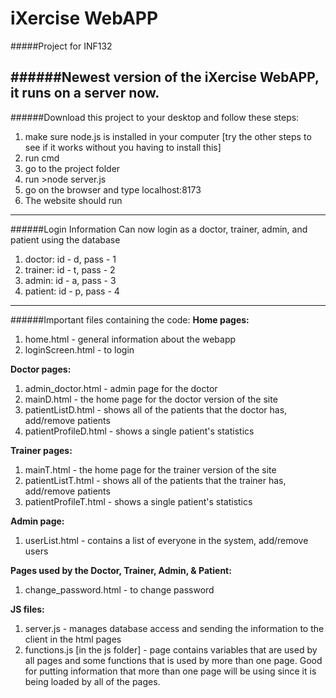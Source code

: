 # iXercise WebAPP
#####Project for INF132

######Newest version of the iXercise WebAPP, it runs on a server now.
---
######Download this project to your desktop and follow these steps:

1. make sure node.js is installed in your computer [try the other steps to see if it works without you having to install this]
2. run cmd
3. go to the project folder
4. run >node server.js
5. go on the browser and type localhost:8173
6. The website should run

---
######Login Information
Can now login as a doctor, trainer, admin, and patient using the database

1. doctor: id - d, pass - 1
2. trainer: id - t, pass - 2
3. admin: id - a, pass - 3
4. patient: id - p, pass - 4

---
######Important files containing the code: 
**Home pages:**

1. home.html - general information about the webapp
2. loginScreen.html - to login

**Doctor pages:**

1. admin_doctor.html - admin page for the doctor
2. mainD.html - the home page for the doctor version of the site
3. patientListD.html - shows all of the patients that the doctor has, add/remove patients
4. patientProfileD.html - shows a single patient's statistics 

**Trainer pages:**

1. mainT.html - the home page for the trainer version of the site 
2. patientListT.html - shows all of the patients that the trainer has, add/remove patients
3. patientProfileT.html - shows a single patient's statistics 

**Admin page:**

1. userList.html - contains a list of everyone in the system, add/remove users

**Pages used by the Doctor, Trainer, Admin, & Patient:**

1. change_password.html - to change password

**JS files:**

1. server.js - manages database access and sending the information to the client in the html pages
2. functions.js [in the js folder] - page contains variables that are used by all pages and some functions that is used by more than one page. Good for putting information that more than one page will be using since it is being loaded by all of the pages.

